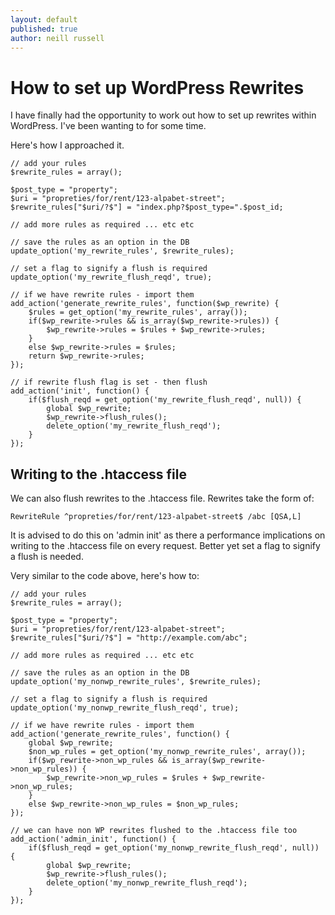 ```yaml
---
layout: default
published: true
author: neill russell
---
```


# How to set up WordPress Rewrites

I have finally had the opportunity to work out how to set up rewrites within WordPress. I've been wanting to for some time. 

Here's how I approached it.

	// add your rules
    $rewrite_rules = array();
    
    $post_type = "property";
	$uri = "propreties/for/rent/123-alpabet-street";
    $rewrite_rules["$uri/?$"] = "index.php?$post_type=".$post_id;
    
    // add more rules as required ... etc etc

    // save the rules as an option in the DB
    update_option('my_rewrite_rules', $rewrite_rules);
    
    // set a flag to signify a flush is required
    update_option('my_rewrite_flush_reqd', true);

    // if we have rewrite rules - import them
    add_action('generate_rewrite_rules', function($wp_rewrite) {
        $rules = get_option('my_rewrite_rules', array());
        if($wp_rewrite->rules && is_array($wp_rewrite->rules)) {
            $wp_rewrite->rules = $rules + $wp_rewrite->rules;
        }
        else $wp_rewrite->rules = $rules;
        return $wp_rewrite->rules;
    });

    // if rewrite flush flag is set - then flush 
    add_action('init', function() {
        if($flush_reqd = get_option('my_rewrite_flush_reqd', null)) {
            global $wp_rewrite;
            $wp_rewrite->flush_rules();
            delete_option('my_rewrite_flush_reqd');
        }
    });
    
    
## Writing to the .htaccess file

We can also flush rewrites to the .htaccess file. Rewrites take the form of:

	RewriteRule ^propreties/for/rent/123-alpabet-street$ /abc [QSA,L]

It is advised to do this on 'admin init' as there a performance implications on writing to the .htaccess file on every request. Better yet set a flag to signify a flush is needed.

Very similar to the code above, here's how to:
    
    // add your rules
    $rewrite_rules = array();
    
    $post_type = "property";
	$uri = "propreties/for/rent/123-alpabet-street";
    $rewrite_rules["$uri/?$"] = "http://example.com/abc";
    
    // add more rules as required ... etc etc

    // save the rules as an option in the DB
    update_option('my_nonwp_rewrite_rules', $rewrite_rules);
    
    // set a flag to signify a flush is required
    update_option('my_nonwp_rewrite_flush_reqd', true);

    // if we have rewrite rules - import them
    add_action('generate_rewrite_rules', function() {
    	global $wp_rewrite;
        $non_wp_rules = get_option('my_nonwp_rewrite_rules', array());
        if($wp_rewrite->non_wp_rules && is_array($wp_rewrite->non_wp_rules)) {
            $wp_rewrite->non_wp_rules = $rules + $wp_rewrite->non_wp_rules;
        }
        else $wp_rewrite->non_wp_rules = $non_wp_rules;
    });
    
    // we can have non WP rewrites flushed to the .htaccess file too
    add_action('admin_init', function() {
        if($flush_reqd = get_option('my_nonwp_rewrite_flush_reqd', null)) {
            global $wp_rewrite;
            $wp_rewrite->flush_rules();
            delete_option('my_nonwp_rewrite_flush_reqd');
        }
    });